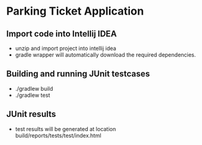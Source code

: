 # Parking Ticket Application

## Import code into Intellij IDEA

- unzip and import project into intellij idea
- gradle wrapper will automatically download the required dependencies.

## Building and running JUnit testcases

- ./gradlew build
- ./gradlew test

## JUnit results

- test results will be generated at location build/reports/tests/test/index.html